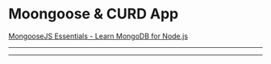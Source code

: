 # Moongoose & CURD App

[MongooseJS Essentials - Learn MongoDB for Node.js](https://www.udemy.com/mongoosejs-essentials)








**************************************************************************************
**************************************************************************************